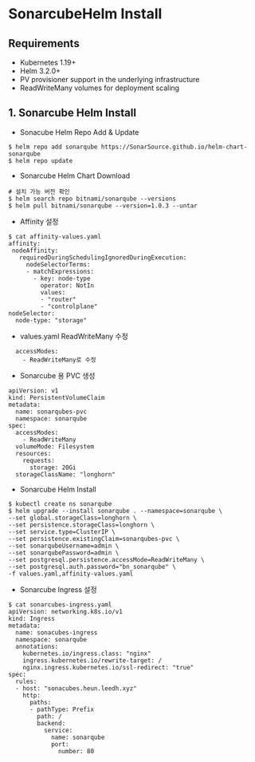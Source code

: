 # SonarcubeHelm Install

## Requirements
-   Kubernetes 1.19+
-   Helm 3.2.0+
-   PV provisioner support in the underlying infrastructure
-   ReadWriteMany volumes for deployment scaling

## 1. Sonarcube Helm Install

- Sonacube Helm Repo Add & Update

```
$ helm repo add sonarqube https://SonarSource.github.io/helm-chart-sonarqube
$ helm repo update
```

- Sonarcube Helm Chart Download

```
# 설치 가능 버전 확인
$ helm search repo bitnami/sonarqube --versions
$ helm pull bitnami/sonarqube --version=1.0.3 --untar
```

- Affinity 설정

```
$ cat affinity-values.yaml
affinity:
 nodeAffinity:
   requiredDuringSchedulingIgnoredDuringExecution:
     nodeSelectorTerms:
     - matchExpressions:
       - key: node-type
         operator: NotIn
         values:
         - "router"
         - "controlplane"
nodeSelector:
  node-type: "storage"
```

- values.yaml ReadWriteMany 수정

```
  accessModes:
    - ReadWriteMany로 수정
```

- Sonarcube 용 PVC 생성

```
apiVersion: v1
kind: PersistentVolumeClaim
metadata:
  name: sonarqubes-pvc
  namespace: sonarqube
spec:
  accessModes:
    - ReadWriteMany
  volumeMode: Filesystem
  resources:
    requests:
      storage: 20Gi
  storageClassName: "longhorn"
```

- Sonarcube Helm Install

```
$ kubectl create ns sonarqube
$ helm upgrade --install sonarqube . --namespace=sonarqube \
--set global.storageClass=longhorn \
--set persistence.storageClass=longhorn \
--set service.type=ClusterIP \
--set persistence.existingClaim=sonarqubes-pvc \
--set sonarqubeUsername=admin \
--set sonarqubePassword=admin \
--set postgresql.persistence.accessMode=ReadWriteMany \
--set postgresql.auth.password="bn_sonarqube" \
-f values.yaml,affinity-values.yaml
```

- Sonarcube Ingress 설정

```
$ cat sonarcubes-ingress.yaml
apiVersion: networking.k8s.io/v1
kind: Ingress
metadata:
  name: sonacubes-ingress
  namespace: sonarqube
  annotations:
    kubernetes.io/ingress.class: "nginx"
    ingress.kubernetes.io/rewrite-target: /
    nginx.ingress.kubernetes.io/ssl-redirect: "true"
spec:
  rules:
  - host: "sonacubes.heun.leedh.xyz"
    http:
      paths:
      - pathType: Prefix
        path: /
        backend:
          service:
            name: sonarqube
            port:
              number: 80
```
